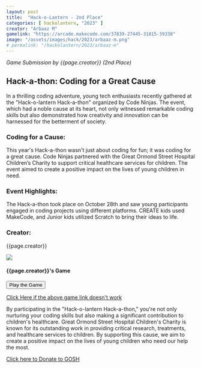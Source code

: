 ```yaml
---
layout: post
title:  "Hack-o-Lantern - 2nd Place"
categories: [ hackolantern, "2023" ]
creator: "Arbaaz M"
gamelink: "https://arcade.makecode.com/37839-27445-31815-39338"
image: "/assets/images/hack/2023/arbaaz-m.png"
# permalink: "/hackolantern/2023/arbaaz-m"
---
```


_Game Submission by {{page.creator}} (2nd Place)_

## Hack-a-thon: Coding for a Great Cause

In a thrilling coding adventure, young tech enthusiasts recently gathered at the "Hack-o-lantern Hack-a-thon" organized by Code Ninjas. The event, which had a noble cause at its heart, not only witnessed remarkable coding skills but also demonstrated how creativity and innovation can be harnessed for the betterment of society.

### Coding for a Cause:
This year's Hack-a-thon wasn't just about coding for fun; it was coding for a great cause. Code Ninjas partnered with the Great Ormond Street Hospital Children’s Charity to support critical healthcare services for children. The event aimed to create a positive impact on the lives of young children in need.

### Event Highlights:
The Hack-a-thon took place on October 28th and saw young participants engaged in coding projects using different platforms. CREATE kids used MakeCode, and Junior kids utilized Scratch to bring their ideas to life.

### Creator:
{{page.creator}}

<div class="card"> 
    <img class="card-img-top makecode-preview" src= "{{page.image}}"> 
    <div class="card-img-overlay card-inverse text-center mx-auto" text-center> 
        <h4 class="text-stroke text-white pt-5"> 
            {{page.creator}}'s Game
        </h4> 
        <div class="card-body text-center mx-auto pt-5"> 
            <button onclick="window.open('{{page.gamelink}}')" class="makecode-btn">
                <i class="fa fa-play mr-2 text-large"></i>
                Play the Game
            </button>
        </div> 
    </div> 
</div> 

[Click Here if the above game link doesn't work]({{page.gamelink}})

By participating in the "Hack-o-lantern Hack-a-thon," you're not only nurturing your coding skills but also making a significant contribution to children's healthcare. Great Ormond Street Hospital Children's Charity is known for its outstanding work in providing critical research, treatments, and healthcare services to children. By supporting this cause, we aim to create a positive impact on the lives of young children who need our help the most.

[Click here to Donate to GOSH](https://tiltify.com/+code-ninjas-langley/code-ninjas-langley-hackathon-game-jam)
